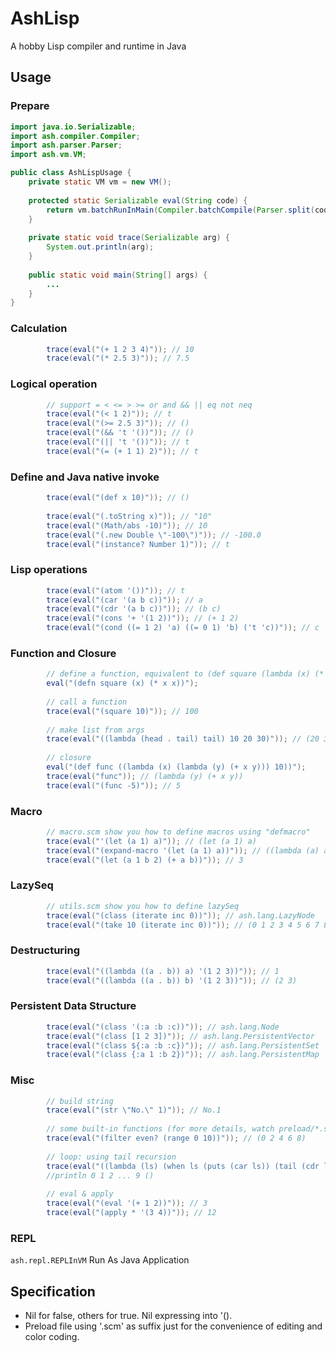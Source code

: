 AshLisp
=======

A hobby Lisp compiler and runtime in Java


## Usage

### Prepare
```Java
import java.io.Serializable;
import ash.compiler.Compiler;
import ash.parser.Parser;
import ash.vm.VM;

public class AshLispUsage {
	private static VM vm = new VM();
	
	protected static Serializable eval(String code) {
		return vm.batchRunInMain(Compiler.batchCompile(Parser.split(code)));
	}
	
	private static void trace(Serializable arg) {
		System.out.println(arg);
	}
	
	public static void main(String[] args) {
		...
	}
}
```

### Calculation
```Java
		trace(eval("(+ 1 2 3 4)")); // 10
		trace(eval("(* 2.5 3)")); // 7.5
```

### Logical operation 
```Java
		// support = < <= > >= or and && || eq not neq
		trace(eval("(< 1 2)")); // t
		trace(eval("(>= 2.5 3)")); // ()
		trace(eval("(&& 't '())")); // ()
		trace(eval("(|| 't '())")); // t
		trace(eval("(= (+ 1 1) 2)")); // t
```

### Define and Java native invoke
```Java
		trace(eval("(def x 10)")); // ()
		
		trace(eval("(.toString x)")); // "10"
		trace(eval("(Math/abs -10)")); // 10
		trace(eval("(.new Double \"-100\")")); // -100.0
		trace(eval("(instance? Number 1)")); // t
```

### Lisp operations
```Java
		trace(eval("(atom '())")); // t
		trace(eval("(car '(a b c))")); // a
		trace(eval("(cdr '(a b c))")); // (b c)
		trace(eval("(cons '+ '(1 2))")); // (+ 1 2)
		trace(eval("(cond ((= 1 2) 'a) ((= 0 1) 'b) ('t 'c))")); // c
```

### Function and Closure
```Java
		// define a function, equivalent to (def square (lambda (x) (* x x)))
		eval("(defn square (x) (* x x))");
		
		// call a function
		trace(eval("(square 10)")); // 100
		
		// make list from args
		trace(eval("((lambda (head . tail) tail) 10 20 30)")); // (20 30)
		
		// closure
		eval("(def func ((lambda (x) (lambda (y) (+ x y))) 10))");
		trace(eval("func")); // (lambda (y) (+ x y))
		trace(eval("(func -5)")); // 5
```

### Macro
```Java
		// macro.scm show you how to define macros using "defmacro"
		trace(eval("'(let (a 1) a)")); // (let (a 1) a)
		trace(eval("(expand-macro '(let (a 1) a))")); // ((lambda (a) a) 1)
		trace(eval("(let (a 1 b 2) (+ a b))")); // 3
```

### LazySeq
```Java
		// utils.scm show you how to define lazySeq
		trace(eval("(class (iterate inc 0))")); // ash.lang.LazyNode
		trace(eval("(take 10 (iterate inc 0))")); // (0 1 2 3 4 5 6 7 8 9)
```

### Destructuring
```Java
		trace(eval("((lambda ((a . b)) a) '(1 2 3))")); // 1
		trace(eval("((lambda ((a . b)) b) '(1 2 3))")); // (2 3)
```

### Persistent Data Structure
```Java
		trace(eval("(class '(:a :b :c))")); // ash.lang.Node
		trace(eval("(class [1 2 3])")); // ash.lang.PersistentVector
		trace(eval("(class ${:a :b :c})")); // ash.lang.PersistentSet
		trace(eval("(class {:a 1 :b 2})")); // ash.lang.PersistentMap
```

### Misc
```Java
		// build string 
		trace(eval("(str \"No.\" 1)")); // No.1
		
		// some built-in functions (for more details, watch preload/*.scm)
		trace(eval("(filter even? (range 0 10))")); // (0 2 4 6 8)
		
		// loop: using tail recursion
		trace(eval("((lambda (ls) (when ls (puts (car ls)) (tail (cdr ls)))) (range 0 10))"));
		//println 0 1 2 ... 9 ()
		
		// eval & apply
		trace(eval("(eval '(+ 1 2))")); // 3
		trace(eval("(apply * '(3 4))")); // 12
```

### REPL
`ash.repl.REPLInVM` Run As Java Application

## Specification
* Nil for false, others for true. Nil expressing into '().
* Preload file using '.scm' as suffix just for the convenience of editing and color coding.
